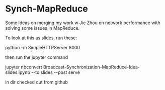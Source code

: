 # Synch-MapReduce

Some ideas on merging my work w Jie Zhou on network performance with solving some issues in MapReduce.

To look at this as slides, run these: 

python -m SimpleHTTPServer 8000 

then run  the jupyter command

jupyter nbconvert Broadcast-Synchronization-MapReduce-Idea-slides.ipynb --to slides --post serve


in dir checked out from github


